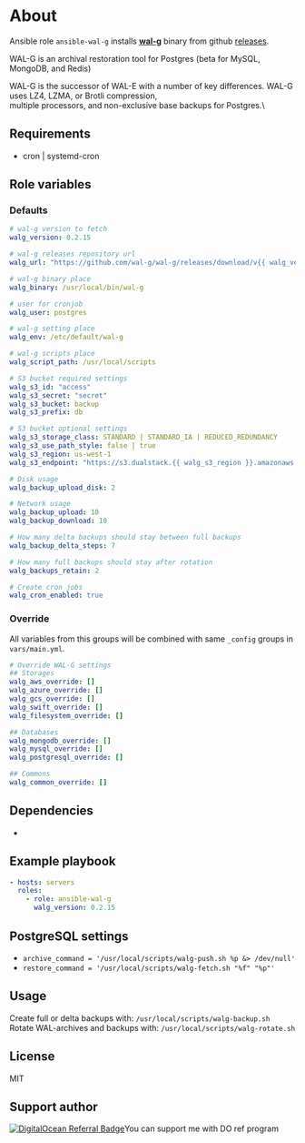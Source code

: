 # About

Ansible role `ansible-wal-g` installs **[wal-g](https://github.com/wal-g/wal-g)** binary from github [releases](https://github.com/wal-g/wal-g/releases).

WAL-G is an archival restoration tool for Postgres (beta for MySQL, MongoDB, and Redis)

WAL-G is the successor of WAL-E with a number of key differences. WAL-G uses LZ4, LZMA, or Brotli compression,\
multiple processors, and non-exclusive base backups for Postgres.\

## Requirements

- cron | systemd-cron

## Role variables

### Defaults

```yaml
# wal-g version to fetch
walg_version: 0.2.15

# wal-g releases repository url
walg_url: "https://github.com/wal-g/wal-g/releases/download/v{{ walg_version }}/wal-g.linux-amd64.tar.gz"

# wal-g binary place
walg_binary: /usr/local/bin/wal-g

# user for cronjob
walg_user: postgres

# wal-g setting place
walg_env: /etc/default/wal-g

# wal-g scripts place
walg_script_path: /usr/local/scripts

# S3 bucket required settings
walg_s3_id: "access"
walg_s3_secret: "secret"
walg_s3_bucket: backup
walg_s3_prefix: db

# S3 bucket optional settings
walg_s3_storage_class: STANDARD | STANDARD_IA | REDUCED_REDUNDANCY
walg_s3_use_path_style: false | true
walg_s3_region: us-west-1
walg_s3_endpoint: "https://s3.dualstack.{{ walg_s3_region }}.amazonaws.com"

# Disk usage
walg_backup_upload_disk: 2

# Network usage
walg_backup_upload: 10
walg_backup_download: 10

# How many delta backups should stay between full backups
walg_backup_delta_steps: 7

# How many full backups should stay after rotation
walg_backups_retain: 2

# Create cron jobs
walg_cron_enabled: true
```

### Override

All variables from this groups will be combined with same `_config` groups in `vars/main.yml`.

```yaml
# Override WAL-G settings
## Storages
walg_aws_override: []
walg_azure_override: []
walg_gcs_override: []
walg_swift_override: []
walg_filesystem_override: []

## Databases
walg_mongodb_override: []
walg_mysql_override: []
walg_postgresql_override: []

## Commons
walg_common_override: []
```

## Dependencies

-

## Example playbook

```yaml
- hosts: servers
  roles:
    - role: ansible-wal-g
      walg_version: 0.2.15
```

## PostgreSQL settings

- `archive_command = '/usr/local/scripts/walg-push.sh %p &> /dev/null'`
- `restore_command = '/usr/local/scripts/walg-fetch.sh "%f" "%p"'`

## Usage

Create full or delta backups with: `/usr/local/scripts/walg-backup.sh`\
Rotate WAL-archives and backups with: `/usr/local/scripts/walg-rotate.sh`

## License

MIT

## Support author

[![DigitalOcean Referral Badge](https://web-platforms.sfo2.digitaloceanspaces.com/WWW/Badge%202.svg)](https://www.digitalocean.com/?refcode=53db0fdc3ada&utm_campaign=Referral_Invite&utm_medium=Referral_Program&utm_source=badge)You can support me with DO ref program
